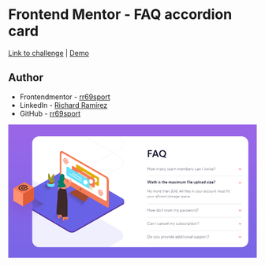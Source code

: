 # Frontend Mentor - FAQ accordion card

[Link to challenge](https://www.frontendmentor.io/solutions/faq-accordion-with-html-css-and-javascript-3ODpkixBV) | [Demo](https://frontendmentor-challenge-repos.github.io/faq-accordion/)

## Author

- Frontendmentor - [rr69sport](https://www.frontendmentor.io/profile/rr69sport)
- LinkedIn - [Richard Ramírez](https://www.linkedin.com/in/richard-ramírez-514963181/)
- GitHub - [rr69sport](https://github.com/rr69sport)

![Design preview for the FAQ accordion card coding challenge](./design/faq-accordion-screen-capture.png)
